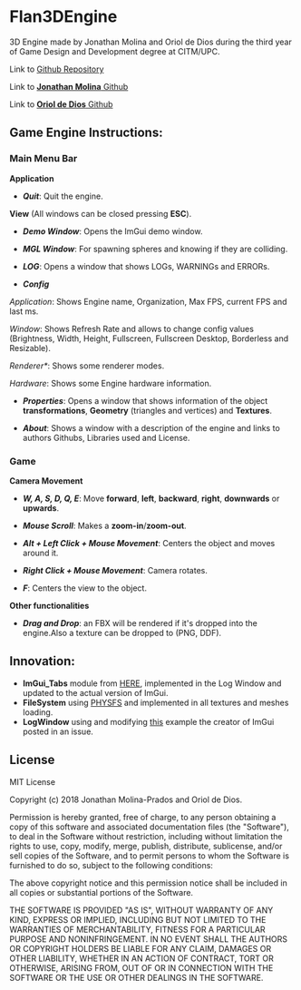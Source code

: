 # Flan3DEngine

3D Engine made by Jonathan Molina and Oriol de Dios during the third year of Game Design and Development degree at CITM/UPC.

Link to [Github Repository](https://github.com/FlanStudio/Flan3DEngine)

Link to [**Jonathan Molina** Github](https://github.com/Jony635)

Link to [**Oriol de Dios** Github](https://github.com/orioldedios)

## Game Engine Instructions:

### Main Menu Bar
 **Application**

* _**Quit**_: Quit the engine.

 **View** (All windows can be closed pressing **ESC**).

* _**Demo Window**_: Opens the ImGui demo window.

* _**MGL Window**_: For spawning spheres and knowing if they are colliding.

* _**LOG**_: Opens a window that shows LOGs, WARNINGs and ERRORs.

* _**Config**_

 _Application_: Shows Engine name, Organization, Max FPS, current FPS and last ms.

 _Window_: Shows Refresh Rate and allows to change config values (Brightness, Width, Height, Fullscreen, Fullscreen Desktop, Borderless and Resizable).

 _Renderer*_: Shows some renderer modes.

 _Hardware_: Shows some Engine hardware information.
 
 * _**Properties**_: Opens a window that shows information of the object **transformations**, **Geometry** (triangles and vertices) and **Textures**.

* _**About**_: Shows a window with a description of the engine and links to authors Githubs, Libraries used and License.

### Game
 **Camera Movement**

  * _**W, A, S, D, Q, E**_: Move **forward**, **left**, **backward**, **right**, **downwards** or **upwards**.
    
  * _**Mouse Scroll**_: Makes a **zoom-in**/**zoom-out**.
  
  * _**Alt + Left Click + Mouse Movement**_: Centers the object and moves around it.
  
  * _**Right Click + Mouse Movement**_: Camera rotates.
  
  * _**F**_: Centers the view to the object.
  
 **Other functionalities**
  * _**Drag and Drop**_: an FBX will be rendered if it's dropped into the engine.Also a texture can be dropped to (PNG, DDF).
 
## Innovation:

- **ImGui_Tabs** module from [HERE](https://github.com/scottmudge/imgui_tabs), implemented in the Log Window and updated to the actual version of ImGui.
- **FileSystem** using [PHYSFS](https://icculus.org/physfs/) and implemented in all textures and meshes loading.
- **LogWindow** using and modifying [this](https://github.com/ocornut/imgui/issues/300) example the creator of ImGui posted in an issue.

## License
MIT License

Copyright (c) 2018 Jonathan Molina-Prados and Oriol de Dios.

Permission is hereby granted, free of charge, to any person obtaining a copy
of this software and associated documentation files (the "Software"), to deal
in the Software without restriction, including without limitation the rights
to use, copy, modify, merge, publish, distribute, sublicense, and/or sell
copies of the Software, and to permit persons to whom the Software is
furnished to do so, subject to the following conditions:

The above copyright notice and this permission notice shall be included in all
copies or substantial portions of the Software.

THE SOFTWARE IS PROVIDED "AS IS", WITHOUT WARRANTY OF ANY KIND, EXPRESS OR
IMPLIED, INCLUDING BUT NOT LIMITED TO THE WARRANTIES OF MERCHANTABILITY,
FITNESS FOR A PARTICULAR PURPOSE AND NONINFRINGEMENT. IN NO EVENT SHALL THE
AUTHORS OR COPYRIGHT HOLDERS BE LIABLE FOR ANY CLAIM, DAMAGES OR OTHER
LIABILITY, WHETHER IN AN ACTION OF CONTRACT, TORT OR OTHERWISE, ARISING FROM,
OUT OF OR IN CONNECTION WITH THE SOFTWARE OR THE USE OR OTHER DEALINGS IN THE
SOFTWARE.
